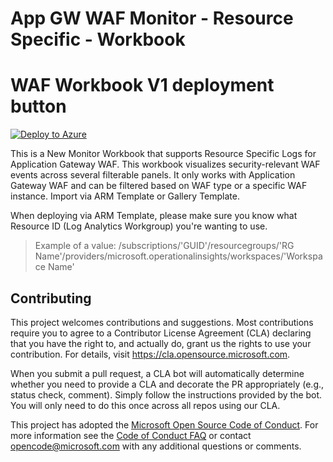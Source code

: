 # App GW WAF Monitor - Resource Specific - Workbook 

# WAF Workbook V1 deployment button

[![Deploy to Azure](https://aka.ms/deploytoazurebutton)](https://portal.azure.com/#create/Microsoft.Template/uri/https%3A%2F%2Fraw.githubusercontent.com/Azure/Azure-Network-Security/refs/heads/master/Azure%20WAF/Workbook%20-%20App%20GW%20WAF%20Monitor%20-%20Resource%20Specific/Azure%20App%20GW%20WAF%20Monitor%20Workbook%20-%20Resource%20Specific%20Logs%20-%20ARM.json)

This is a New Monitor Workbook that supports Resource Specific Logs for Application Gateway WAF. This workbook visualizes security-relevant WAF events across several filterable panels. It only works with Application Gateway WAF and can be filtered based on WAF type or a specific WAF instance. Import via ARM Template or Gallery Template.

When deploying via ARM Template, please make sure you know what Resource ID (Log Analytics Workgroup) you're wanting to use.

>Example of a value: /subscriptions/'GUID'/resourcegroups/'RG Name'/providers/microsoft.operationalinsights/workspaces/'Workspace Name'

## Contributing

This project welcomes contributions and suggestions.  Most contributions require you to agree to a
Contributor License Agreement (CLA) declaring that you have the right to, and actually do, grant us
the rights to use your contribution. For details, visit https://cla.opensource.microsoft.com.

When you submit a pull request, a CLA bot will automatically determine whether you need to provide
a CLA and decorate the PR appropriately (e.g., status check, comment). Simply follow the instructions
provided by the bot. You will only need to do this once across all repos using our CLA.

This project has adopted the [Microsoft Open Source Code of Conduct](https://opensource.microsoft.com/codeofconduct/).
For more information see the [Code of Conduct FAQ](https://opensource.microsoft.com/codeofconduct/faq/) or
contact [opencode@microsoft.com](mailto:opencode@microsoft.com) with any additional questions or comments.
